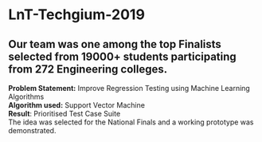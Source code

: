 # LnT-Techgium-2019
## Our team was one among the top Finalists selected from  19000+ students participating from 272 Engineering colleges.
<b>Problem Statement:</b> Improve Regression Testing using Machine Learning Algorithms <br>
<b>Algorithm used:</b> Support Vector Machine <br>
<b>Result</b>: Prioritised Test Case Suite <br>
The idea was selected for the National Finals and a working prototype was demonstrated. <br>


